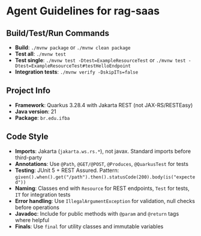 # Agent Guidelines for rag-saas

## Build/Test/Run Commands
- **Build**: `./mvnw package` or `./mvnw clean package`
- **Test all**: `./mvnw test`
- **Test single**: `./mvnw test -Dtest=ExampleResourceTest` or `./mvnw test -Dtest=ExampleResourceTest#testHelloEndpoint`
- **Integration tests**: `./mvnw verify -DskipITs=false`

## Project Info
- **Framework**: Quarkus 3.28.4 with Jakarta REST (not JAX-RS/RESTEasy)
- **Java version**: 21
- **Package**: `br.edu.ifba`

## Code Style
- **Imports**: Jakarta (`jakarta.ws.rs.*`), not javax. Standard imports before third-party
- **Annotations**: Use `@Path`, `@GET/@POST`, `@Produces`, `@QuarkusTest` for tests
- **Testing**: JUnit 5 + REST Assured. Pattern: `given().when().get("/path").then().statusCode(200).body(is("expected"))`
- **Naming**: Classes end with `Resource` for REST endpoints, `Test` for tests, `IT` for integration tests
- **Error handling**: Use `IllegalArgumentException` for validation, null checks before operations
- **Javadoc**: Include for public methods with `@param` and `@return` tags where helpful
- **Finals**: Use `final` for utility classes and immutable variables
